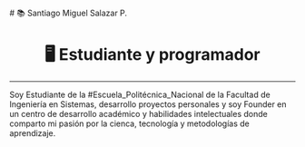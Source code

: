 <head>
<link rel="stylesheet" href="https://unicons.iconscout.com/release/v4.0.0/css/line.css">
</head>
# 📚 Santiago Miguel Salazar P.
<h1 align=center>🖥 Estudiante y programador</h1>

---
Soy Estudiante de la #Escuela_Politécnica_Nacional de la Facultad de Ingeniería en Sistemas, desarrollo proyectos personales y soy Founder en un centro de desarrollo académico y habilidades intelectuales donde comparto mi pasión por la cienca, tecnología y metodologías de aprendizaje.

<p align="right">
<a href="https://wa.me/+593981016217">
<i class="uim uim-whatsapp"></i>
</a>
<a href="https://www.youtube.com/channel/UCbJRZRoLypFU8pS978UqtWw">


</a>
</p>





